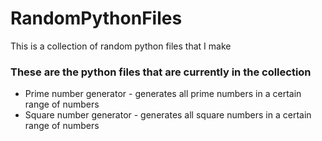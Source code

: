 # RandomPythonFiles
This is a collection of random python files that I make

### These are the python files that are currently in the collection
- Prime number generator - generates all prime numbers in a certain range of numbers
- Square number generator - generates all square numbers in a certain range of numbers
